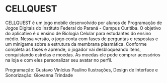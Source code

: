 # CELLQUEST

CELLQUEST é um jogo mobile desenvolvido por alunos de Programação de Jogos Digitais do Instituto Federal do Paraná - Campus Curitiba. O objetivo do aplicativo é
o ensino de Biologia Celular para estudantes do ensino médio. Nessa versão, o jogo conta com fases de perguntas e respostas e um minigame sobre a estrutura da membrana
plasmática. Conforme completa as fases e aprende, o jogador vai desbloqueando itens, conquistando estrelas e moedas. As moedas ele pode comprar acessórios na loja e com eles 
personalizar seu avatar no perfil. 

Programação: Gustavo Vinícius Paulino 
Ilustrações, Design de Interface e Sonorização: Giovanna Trindade

